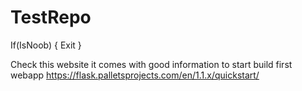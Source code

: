 # TestRepo
If(IsNoob)
{
Exit
}

Check this website it comes with good information to start build first webapp 
https://flask.palletsprojects.com/en/1.1.x/quickstart/
